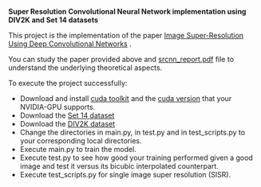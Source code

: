 **Super Resolution Convolutional Neural Network implementation using DIV2K and Set 14 datasets**


This project is the implementation of the paper [Image Super-Resolution Using Deep Convolutional Networks](https://arxiv.org/pdf/1501.00092) .


You can study the paper provided above and [srcnn_report.pdf](https://github.com/ChristosKonstantas/Super_Resolution_Convolutional_Neural_Network/blob/main/srcnn_report.pdf) file to understand the underlying theoretical aspects.


To execute the project successfully:

* Download and install [cuda toolkit](https://developer.nvidia.com/cuda-toolkit) and the [cuda version](https://pytorch.org/get-started/locally/) that your NVIDIA-GPU supports.
* Download the [Set 14 dataset](https://www.kaggle.com/datasets/ll01dm/set-5-14-super-resolution-dataset)
* Download the [DIV2K dataset](https://www.kaggle.com/datasets/joe1995/div2k-dataset)
* Change the directories in main.py, in test.py and in test_scripts.py to your corresponding local directories.
* Execute main.py to train the model.
* Execute test.py to see how good your training performed given a good image and test it versus its bicubic interpolated counterpart.
* Execute test_scripts.py for single image super resolution (SISR).
